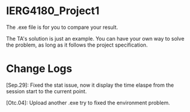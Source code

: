 # IERG4180_Project1

The .exe file is for you to compare your result. 

The TA's solution is just an example. You can have your own way to solve the problem, as long as it follows the project specification. 

# Change Logs

[Sep.29]: Fixed the stat issue, now it display the time elaspe from the session start to the current point.  

[Otc.04]: Upload another .exe try to fixed the environment problem. 
